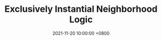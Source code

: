 ---
title: >-
    Exclusively Instantial Neighborhood Logic
location: 
    Beijing Logic Frontier Forum (online), hosted by Beijing Normal University, Beijing, joint talk with Junhua Yu
date: 2021-11-20 10:00:00 +0800
---